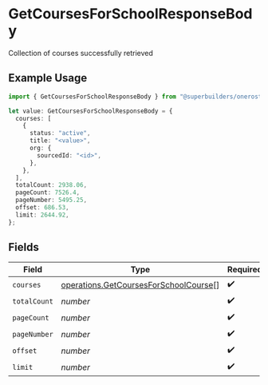# GetCoursesForSchoolResponseBody

Collection of courses successfully retrieved

## Example Usage

```typescript
import { GetCoursesForSchoolResponseBody } from "@superbuilders/oneroster/models/operations";

let value: GetCoursesForSchoolResponseBody = {
  courses: [
    {
      status: "active",
      title: "<value>",
      org: {
        sourcedId: "<id>",
      },
    },
  ],
  totalCount: 2938.06,
  pageCount: 7526.4,
  pageNumber: 5495.25,
  offset: 686.53,
  limit: 2644.92,
};
```

## Fields

| Field                                                                                          | Type                                                                                           | Required                                                                                       | Description                                                                                    |
| ---------------------------------------------------------------------------------------------- | ---------------------------------------------------------------------------------------------- | ---------------------------------------------------------------------------------------------- | ---------------------------------------------------------------------------------------------- |
| `courses`                                                                                      | [operations.GetCoursesForSchoolCourse](../../models/operations/getcoursesforschoolcourse.md)[] | :heavy_check_mark:                                                                             | N/A                                                                                            |
| `totalCount`                                                                                   | *number*                                                                                       | :heavy_check_mark:                                                                             | N/A                                                                                            |
| `pageCount`                                                                                    | *number*                                                                                       | :heavy_check_mark:                                                                             | N/A                                                                                            |
| `pageNumber`                                                                                   | *number*                                                                                       | :heavy_check_mark:                                                                             | N/A                                                                                            |
| `offset`                                                                                       | *number*                                                                                       | :heavy_check_mark:                                                                             | N/A                                                                                            |
| `limit`                                                                                        | *number*                                                                                       | :heavy_check_mark:                                                                             | N/A                                                                                            |